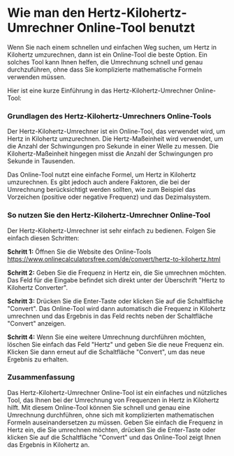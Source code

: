 Wie man den Hertz-Kilohertz-Umrechner Online-Tool benutzt
=========================================================

Wenn Sie nach einem schnellen und einfachen Weg suchen, um Hertz in Kilohertz umzurechnen, dann ist ein Online-Tool die beste Option. Ein solches Tool kann Ihnen helfen, die Umrechnung schnell und genau durchzuführen, ohne dass Sie komplizierte mathematische Formeln verwenden müssen.

Hier ist eine kurze Einführung in das Hertz-Kilohertz-Umrechner Online-Tool:

### Grundlagen des Hertz-Kilohertz-Umrechners Online-Tools

Der Hertz-Kilohertz-Umrechner ist ein Online-Tool, das verwendet wird, um Hertz in Kilohertz umzurechnen. Die Hertz-Maßeinheit wird verwendet, um die Anzahl der Schwingungen pro Sekunde in einer Welle zu messen. Die Kilohertz-Maßeinheit hingegen misst die Anzahl der Schwingungen pro Sekunde in Tausenden.

Das Online-Tool nutzt eine einfache Formel, um Hertz in Kilohertz umzurechnen. Es gibt jedoch auch andere Faktoren, die bei der Umrechnung berücksichtigt werden sollten, wie zum Beispiel das Vorzeichen (positive oder negative Frequenz) und das Dezimalsystem.

### So nutzen Sie den Hertz-Kilohertz-Umrechner Online-Tool

Der Hertz-Kilohertz-Umrechner ist sehr einfach zu bedienen. Folgen Sie einfach diesen Schritten:

**Schritt 1:** Öffnen Sie die Website des Online-Tools <https://www.onlinecalculatorsfree.com/de/convert/hertz-to-kilohertz.html>

**Schritt 2:** Geben Sie die Frequenz in Hertz ein, die Sie umrechnen möchten. Das Feld für die Eingabe befindet sich direkt unter der Überschrift "Hertz to Kilohertz Converter".

**Schritt 3:** Drücken Sie die Enter-Taste oder klicken Sie auf die Schaltfläche "Convert". Das Online-Tool wird dann automatisch die Frequenz in Kilohertz umrechnen und das Ergebnis in das Feld rechts neben der Schaltfläche "Convert" anzeigen.

**Schritt 4:** Wenn Sie eine weitere Umrechnung durchführen möchten, löschen Sie einfach das Feld "Hertz" und geben Sie die neue Frequenz ein. Klicken Sie dann erneut auf die Schaltfläche "Convert", um das neue Ergebnis zu erhalten.

### Zusammenfassung

Das Hertz-Kilohertz-Umrechner Online-Tool ist ein einfaches und nützliches Tool, das Ihnen bei der Umrechnung von Frequenzen in Hertz in Kilohertz hilft. Mit diesem Online-Tool können Sie schnell und genau eine Umrechnung durchführen, ohne sich mit komplizierten mathematischen Formeln auseinandersetzen zu müssen. Geben Sie einfach die Frequenz in Hertz ein, die Sie umrechnen möchten, drücken Sie die Enter-Taste oder klicken Sie auf die Schaltfläche "Convert" und das Online-Tool zeigt Ihnen das Ergebnis in Kilohertz an.